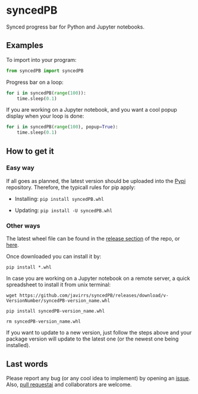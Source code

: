 # syncedPB
Synced progress bar for Python and Jupyter notebooks.


## Examples

To import into your program:

```python
from syncedPB import syncedPB
```

Progress bar on a loop:

```python
for i in syncedPB(range(100)):
    time.sleep(0.1)
```

If you are working on a Jupyter notebook, and you want a cool popup display when your loop is done:

```python
for i in syncedPB(range(100), popup=True):
    time.sleep(0.1)
```

## How to get it

### Easy way

If all goes as planned, the latest version should be uploaded into the [Pypi](https://pypi.org/project/syncedPB/) repository. Therefore, the typicall rules for pip apply:

* Installing: ``` pip install syncedPB.whl ```

* Updating: ``` pip install -U syncedPB.whl ```


### Other ways

The latest wheel file can be found in the [release section](https://github.com/javirrs/syncedPB/releases) of the repo, or [here](https://github.com/javirrs/syncedPB/releases/download/v0.0.2/syncedPB-0.0.2-py3-none-any.whl).

Once downloaded you can install it by:

```
pip install *.whl
```

In case you are working on a Jupyter notebook on a remote server, a quick spreadsheet to install it from unix terminal:

```
wget https://github.com/javirrs/syncedPB/releases/download/v-VersionNumber/syncedPB-version_name.whl

pip install syncedPB-version_name.whl

rm syncedPB-version_name.whl
```

If you want to update to a new version, just follow the steps above and your package version will update to the latest one (or the newest one being installed).

## Last words

Please report any bug (or any cool idea to implement) by opening an [issue](https://github.com/javirrs/syncedPB/issues). Also, [pull requestai](https://github.com/javirrs/syncedPB/pulls) and collaborators are welcome.
